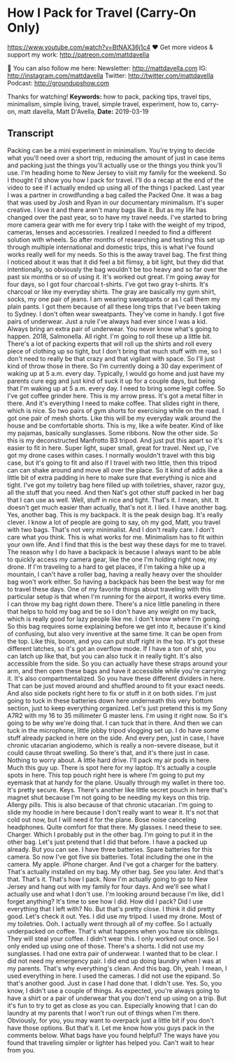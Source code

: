 # How I Pack for Travel (Carry-On Only)
https://www.youtube.com/watch?v=BtNAX36j1c4
❤️ Get more videos & support my work:
http://patreon.com/mattdavella

💯 You can also follow me here:
Newsletter:  http://mattdavella.com
IG:  http://instagram.com/mattdavella
Twitter:  http://twitter.com/mattdavella
Podcast:  http://groundupshow.com

Thanks for watching!
**Keywords:** how to pack, packing tips, travel tips, minimalism, simple living, travel, simple travel, experiment, how to, carry-on, matt davella, Matt D'Avella, 
**Date:** 2019-03-19

## Transcript
 Packing can be a mini experiment in minimalism. You're trying to decide what you'll need over a short trip, reducing the amount of just in case items and packing just the things you'll actually use or the things you think you'll use. I'm heading home to New Jersey to visit my family for the weekend. So I thought I'd show you how I pack for travel. I'll do a recap at the end of the video to see if I actually ended up using all of the things I packed. Last year I was a partner in crowdfunding a bag called the Packed One. It was a bag that was used by Josh and Ryan in our documentary minimalism. It's super creative. I love it and there aren't many bags like it. But as my life has changed over the past year, so to have my travel needs. I've started to bring more camera gear with me for every trip I take with the weight of my tripod, cameras, lenses and accessories. I realized I needed to find a different solution with wheels. So after months of researching and testing this set up through multiple international and domestic trips, this is what I've found works really well for my needs. So this is the away travel bag. The first thing I noticed about it was that it did feel a bit flimsy, a bit light, but they did that intentionally, so obviously the bag wouldn't be too heavy and so far over the past six months or so of using it. It's worked out great. I'm going away for four days, so I got four charcoal t-shirts. I've got two gray t-shirts. It's charcoal or like my everyday shirts. The gray are basically my gym shirt, socks, my one pair of jeans. I am wearing sweatpants or as I call them my plain pants. I got them because of all these long trips that I've been taking to Sydney. I don't often wear sweatpants. They've come in handy. I got five pairs of underwear. Just a rule I've always had ever since I was a kid. Always bring an extra pair of underwear. You never know what's going to happen. 2018, Salmonella. All right. I'm going to roll these up a little bit. There's a lot of packing experts that will roll up the shirts and roll every piece of clothing up so tight, but I don't bring that much stuff with me, so I don't need to really be that crazy and that vigilant with space. So I'll just kind of throw those in there. So I'm currently doing a 30 day experiment of waking up at 5 a.m. every day. Typically, I would go home and just have my parents cure egg and just kind of suck it up for a couple days, but being that I'm waking up at 5 a.m. every day. I need to bring some legit coffee. So I've got coffee grinder here. This is my arrow press. It's got a metal filter in there. And it's everything I need to make coffee. That slides right in there, which is nice. So two pairs of gym shorts for exercising while on the road. I got one pair of mesh shorts. Like this will be my everyday walk around the house and be comfortable shorts. This is my, like a wife beater. Kind of like my pajamas, basically sunglasses. Some ribbons. Now the other side. So this is my deconstructed Manfrotto B3 tripod. And just put this apart so it's easier to fit in here. Super light, super small, great for travel. Next up, I've got my drone cases within cases. I normally wouldn't travel with this big case, but it's going to fit and also if I travel with two little, then this tripod can can shake around and move all over the place. So it kind of adds like a little bit of extra padding in here to make sure that everything is nice and tight. I've got my toiletry bag here filled up with toiletries, shaver, razor guy, all the stuff that you need. And then Nat's got other stuff packed in her bag that I can use as well. Well, stuff in nice and tight. That's it. I mean, shit. It doesn't get much easier than actually, that's not it. I lied. I have another bag. Yes, another bag. This is my backpack. It is the peak design bag. It's really clever. I know a lot of people are going to say, oh my god, Matt, you travel with two bags. That's not very minimalist. And I don't really care. I don't care what you think. This is what works for me. Minimalism has to fit within your own life. And I find that this is the best way these days for me to travel. The reason why I do have a backpack is because I always want to be able to quickly access my camera gear, like the one I'm holding right now, my drone. If I'm traveling to a hard to get places, if I'm taking a hike up a mountain, I can't have a roller bag, having a really heavy over the shoulder bag won't work either. So having a backpack has been the best way for me to travel these days. One of my favorite things about traveling with this particular setup is that when I'm running for the airport, it works every time. I can throw my bag right down there. There's a nice little paneling in there that helps to hold my bag and tie so I don't have any weight on my back, which is really good for lazy people like me. I don't know where I'm going. So this bag requires some explaining before we get into it, because it's kind of confusing, but also very inventive at the same time. It can be open from the top. Like this, boom, and you can put stuff right in the top. It's got these different latches, so it's got an overflow mode. If I have a ton of shit, you can latch up like that, but you can also tuck it in really tight. It's also accessible from the side. So you can actually have these straps around your arm, and then open these bags and have it accessible while you're carrying it. It's also compartmentalized. So you have these different dividers in here. That can be just moved around and shuffled around to fit your exact needs. And also side pockets right here to fix or stuff in it on both sides. I'm just going to tuck in these batteries down here underneath this very bottom section, just to keep everything organized. Let's just pretend this is my Sony A7R2 with my 16 to 35 millimeter G master lens. I'm using it right now. So it's going to be why we're doing that. I can tuck that in there. And then we can tuck in the microphone, little jobby tripod vlogging set up. I do have some stuff already packed in here on the side. And every pen, just in case, I have chronic utacarian angiodemo, which is really a non-severe disease, but it could cause throat swelling. So there's that, and it's there just in case. Nothing to worry about. A little hard drive. I'll pack my air pods in here. Much this guy up. There is spot here for my laptop. It's actually a couple spots in here. This top pouch right here is where I'm going to put my eyemask that at handy for the plane. Usually through my wallet in there too. It's pretty secure. Keys. There's another like little secret pouch in here that's magnet shut because I'm not going to be needing my keys on this trip. Allergy pills. This is also because of that chronic utacarian. I'm going to slide my hoodie in here because I don't really want to wear it. It's not that cold out now, but I will need it for the plane. Bose noise canceling headphones. Quite comfort for that there. My glasses. I need these to see. Charger. Which I probably put in the other bag. I'm going to put it in the other bag. Let's just pretend that I did that before. I have a packed up already. But you can see. I have three batteries. Spare batteries for this camera. So now I've got five six batteries. Total including the one in the camera. My apple. iPhone charger. And I've got a charger for the battery. That's actually installed on my bag. My other bag. See you later. And that's that. That's it. That's how I pack. Now I'm actually going to go to New Jersey and hang out with my family for four days. And we'll see what I actually use and what I don't use. I'm looking around because I'm like, did I forget anything? It's time to see how I did. How did I pack? Did I use everything that I left with? No. But that's pretty close. I think it did pretty good. Let's check it out. Yes. I did use my tripod. I used my drone. Most of my toiletries. Ooh. I actually went through all of my coffee. So I actually underpacked on coffee. That's what happens when you have six siblings. They will steal your coffee. I didn't wear this. I only worked out once. So I only ended up using one of those. There's a shorts. I did not use my sunglasses. I had one extra pair of underwear. I wanted that to be clear. I did not need my emergency pair. I did end up doing laundry when I was at my parents. That's why everything's clean. And this bag. Oh, yeah. I mean, I used everything in here. I used the cameras. I did not use the epipand. So that's another good. Just in case I had done that. I didn't use. Yes. So, you know, I didn't use a couple of things. As expected, you're always going to have a shirt or a pair of underwear that you don't end up using on a trip. But it's fun to try to get as close as you can. Especially knowing that I can do laundry at my parents that I won't run out of things when I'm there. Obviously, for you, you may want to overpack just a little bit if you don't have those options. But that's it. Let me know how you guys pack in the comments below. What bags have you found helpful? The ways have you found that traveling simpler or lighter has helped you. Can't wait to hear from you.
